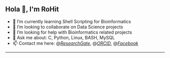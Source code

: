 Hola 👋, I'm RoHit  
-----------------------------------------------------------------------------------------
- 🌱 I’m currently learning Shell Scripting for Bioinformatics 
- 👯 I’m looking to collaborate on Data Science projects 
- 🤔 I’m looking for help with Bioinformatics related projects
- 💬 Ask me about: C, Python, Linux, BASH, MySQL 
- 📫 Contact me here: 
                  @[*ResearchGate*](https://www.researchgate.net/profile/Rohit_Rannavre2),
                  @[*ORCID*](https://orcid.org/0000-0001-8722-3052),
                  @[*Facebook*](https://www.facebook.com/profile.php?id=100051675616742%29)
-----------------------------------------------------------------------------------------
